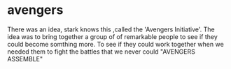 # avengers
 There was an idea, stark knows this ,called the 'Avengers Initiative'.
 The idea was to bring together a group of of remarkable people to see if they could become somthing more.
 To see if they could work together when we needed them to fight the battles that we never could 
       "AVENGERS ASSEMBLE"
       
